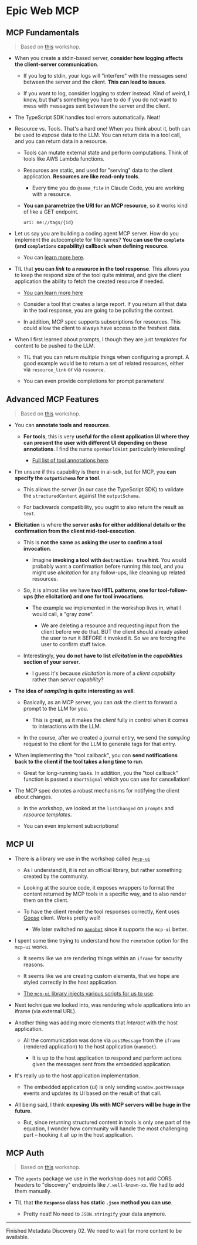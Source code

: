 # Epic Web MCP

## MCP Fundamentals

> Based on [this](https://github.com/epicweb-dev/mcp-fundamentals) workshop.

- When you create a stdin-based server, **consider how logging affects the client-server communication**.

  - If you log to stdin, your logs will "interfere" with the messages send between the server and the client. **This can lead to issues**.

  - If you want to log, consider logging to stderr instead. Kind of weird, I know, but that's something you have to do if you do not want to mess with messages sent between the server and the client.

- The TypeScript SDK handles tool errors automatically. Neat!

- Resource vs. Tools. That's a hard one! When you think about it, both can be used to _expose_ data to the LLM. You can return data in a tool call, and you can return data in a resource.

  - Tools can mutate external state and perform computations. Think of tools like AWS Lambda functions.

  - Resources are static, and used for "serving" data to the client application. **Resources are like read-only tools**.

    - Every time you do `@some_file` in Claude Code, you are working with a resource.

  - **You can parametrize the URI for an MCP resource**, so it works kind of like a GET endpoint.

    ```text
    uri: me://tags/{id}
    ```

- Let us say you are building a coding agent MCP server. How do you implement the autocomplete for file names? **You can use the `complete` (and `completions` capability) callback when defining resource**.

  - You can [learn more here](https://modelcontextprotocol.io/specification/2025-03-26/server/utilities/completion).

- TIL that **you can _link_ to a resource in the tool response**. This allows you to keep the respond size of the tool quite minimal, and give the client application the ability to fetch the created resource if needed.

  - [You can learn more here](https://modelcontextprotocol.io/specification/2025-06-18/server/tools#resource-links)

  - Consider a tool that creates a large report. If you return all that data in the tool response, you are going to be polluting the context.

  - In addition, MCP spec supports subscriptions for resources. This could allow the client to always have access to the freshest data.

- When I first learned about prompts, I though they are just _templates_ for content to be pushed to the LLM.

  - TIL that you can return _multiple_ things when configuring a prompt. A good example would be to return a set of related resources, either via `resource_link` or via `resource`.

  - You can even provide completions for prompt parameters!

## Advanced MCP Features

> Based on [this](https://github.com/epicweb-dev/advanced-mcp-features) workshop.

- You can **annotate tools and resources**.

  - **For tools**, this is very **useful for the client application UI where they can present the user with different UI depending on those annotations**. I find the name `openWorldHint` particularly interesting!

    - [Full list of tool annotations here](https://modelcontextprotocol.io/specification/2025-06-18/schema#toolannotations).

- I'm unsure if this capability is there in ai-sdk, but for MCP, you **can specify the `outputSchema` for a tool**.

  - This allows the _server_ (in our case the TypeScript SDK) to validate the `structuredContent` against the `outputSchema`.

  - For backwards compatibility, you ought to also return the result as `text`.

- **Elicitation** is where **the server asks for either additional details or the confirmation from the client mid-tool-execution**.

  - This is **not the same** as **asking the user to confirm a tool invocation**.

    - Imagine **invoking a tool with `destructive: true` hint**. You would probably want a confirmation before running this tool, and you might use _elicitation_ for any follow-ups, like cleaning up related resources.

  - So, it is almost like we have **two HITL patterns, one for tool-follow-ups (the elicitation) and one for tool invocations**.

    - The example we implemented in the workshop lives in, what I would call, a "gray zone".

      - We are deleting a resource and requesting input from the client before we do that. BUT the client should already asked the user to run it BEFORE it invoked it. So we are forcing the user to confirm stuff twice.

  - Interestingly, **you do not have to list _elicitation_ in the _capabilities_ section of your server**.

    - I guess it's because _elicitation_ is more of a _client capability_ rather than _server capability_?

- **The idea of _sampling_ is quite interesting as well**.

  - Basically, as an MCP server, you can _ask_ the client to forward a prompt to the LLM for you.

    - This is great, as it makes the _client_ fully in control when it comes to interactions with the LLM.

  - In the course, after we created a journal entry, we send the _sampling_ request to the client for the LLM to generate tags for that entry.

- When implementing the "tool callback", you can **send notifications back to the client if the tool takes a long time to run**.

  - Great for long-running tasks. In addition, you the "tool callback" function is passed a `AbortSignal` which you can use for cancellation!

- The MCP spec denotes a robust mechanisms for notifying the client about changes.

  - In the workshop, we looked at the `listChanged` on `prompts` and _resource templates_.

  - You can even implement subscriptions!

## MCP UI

- There is a library we use in the workshop called [`@mcp-ui`](https://github.com/idosal/mcp-ui/tree/main)

  - As I understand it, it is not an official library, but rather something created by the community.

  - Looking at the source code, it exposes wrappers to format the content returned by MCP tools in a specific way, and to also render them on the client.

  - To have the client render the tool responses correctly, Kent uses [Goose](https://block.github.io/goose/docs/quickstart) client. Works pretty well!

    - We later switched no [`nanobot`](https://github.com/nanobot-ai/nanobot) since it supports the `mcp-ui` better.

- I spent some time trying to understand how the `remoteDom` option for the `mcp-ui` works.

  - It seems like we are rendering things within an `iframe` for security reasons.

  - It seems like we are creating custom elements, that we hope are styled correctly in the host application.

  - [The `mcp-ui` library injects various scripts for us to use](https://github.com/idosal/mcp-ui/blob/848cb8aae91b5239144d1e33d0b15a2de3601b3f/sdks/typescript/client/src/remote-dom/iframe-bundle.ts).

- Next technique we looked into, was rendering whole applications into an iframe (via external URL).

- Another thing was adding more elements that _interact_ with the host application.

  - All the communication was done via `postMessage` from the `iframe` (rendered application) to the host application (`nanobot`).

    - It is up to the host application to respond and perform actions given the messages sent from the embedded application.

- It's really up to the host application implementation.

  - The embedded application (ui) is only sending `window.postMessage` events and updates its UI based on the result of that call.

- All being said, I think **exposing UIs with MCP servers will be huge in the future**.

  - But, since returning structured content in tools is only one part of the equation, I wonder how community will handle the most challenging part – hooking it all up in the host application.

## MCP Auth

> Based on [this](https://github.com/epicweb-dev/mcp-auth) workshop.

- The `agents` package we use in the workshop does not add CORS headers to "discovery" endpoints like `/.well-known-xx`. We had to add them manually.

- TIL that **the `Response` class has static `.json` method you can use**.

  - Pretty neat! No need to `JSON.stringify` your data anymore.

---

Finished Metadata Discovery 02. We need to wait for more content to be available.
